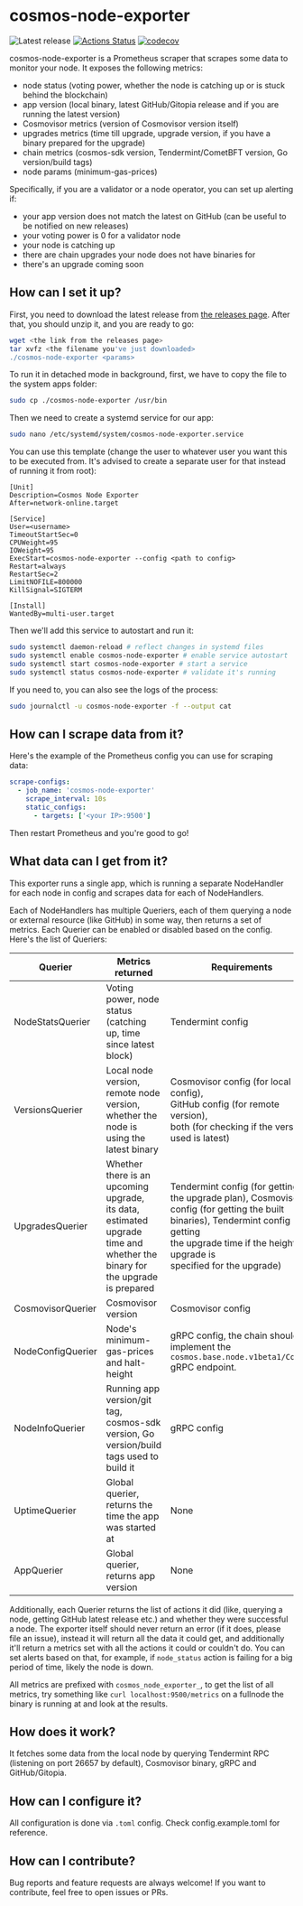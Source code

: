 # cosmos-node-exporter

![Latest release](https://img.shields.io/github/v/release/QuokkaStake/cosmos-node-exporter)
[![Actions Status](https://github.com/QuokkaStake/cosmos-node-exporter/workflows/test/badge.svg)](https://github.com/QuokkaStake/cosmos-node-exporter/actions)
[![codecov](https://codecov.io/gh/QuokkaStake/cosmos-node-exporter/graph/badge.svg?token=O7WAAKM6YM)](https://codecov.io/gh/QuokkaStake/cosmos-node-exporter)

cosmos-node-exporter is a Prometheus scraper that scrapes some data to monitor your node.
It exposes the following metrics:
- node status (voting power, whether the node is catching up or is stuck behind the blockchain)
- app version (local binary, latest GitHub/Gitopia release and if you are running the latest version)
- Cosmovisor metrics (version of Cosmovisor version itself)
- upgrades metrics (time till upgrade, upgrade version, if you have a binary prepared for the upgrade)
- chain metrics (cosmos-sdk version, Tendermint/CometBFT version, Go version/build tags)
- node params (minimum-gas-prices)

Specifically, if you are a validator or a node operator, you can set up alerting if:
- your app version does not match the latest on GitHub (can be useful to be notified on new releases)
- your voting power is 0 for a validator node
- your node is catching up
- there are chain upgrades your node does not have binaries for
- there's an upgrade coming soon

## How can I set it up?

First, you need to download the latest release from [the releases page](https://github.com/QuokkaStake/cosmos-node-exporter/releases/).
After that, you should unzip it, and you are ready to go:

```sh
wget <the link from the releases page>
tar xvfz <the filename you've just downloaded>
./cosmos-node-exporter <params>
```

To run it in detached mode in background, first, we have to copy the file to the system apps folder:

```sh
sudo cp ./cosmos-node-exporter /usr/bin
```

Then we need to create a systemd service for our app:

```sh
sudo nano /etc/systemd/system/cosmos-node-exporter.service
```

You can use this template (change the user to whatever user you want this to be executed from.
It's advised to create a separate user for that instead of running it from root):

```
[Unit]
Description=Cosmos Node Exporter
After=network-online.target

[Service]
User=<username>
TimeoutStartSec=0
CPUWeight=95
IOWeight=95
ExecStart=cosmos-node-exporter --config <path to config>
Restart=always
RestartSec=2
LimitNOFILE=800000
KillSignal=SIGTERM

[Install]
WantedBy=multi-user.target
```

Then we'll add this service to autostart and run it:

```sh
sudo systemctl daemon-reload # reflect changes in systemd files
sudo systemctl enable cosmos-node-exporter # enable service autostart
sudo systemctl start cosmos-node-exporter # start a service
sudo systemctl status cosmos-node-exporter # validate it's running
```

If you need to, you can also see the logs of the process:

```sh
sudo journalctl -u cosmos-node-exporter -f --output cat
```

## How can I scrape data from it?

Here's the example of the Prometheus config you can use for scraping data:

```yaml
scrape-configs:
  - job_name: 'cosmos-node-exporter'
    scrape_interval: 10s
    static_configs:
      - targets: ['<your IP>:9500']
```

Then restart Prometheus and you're good to go!

## What data can I get from it?

This exporter runs a single app, which is running a separate NodeHandler for each node in config
and scrapes data for each of NodeHandlers.

Each of NodeHandlers has multiple Queriers, each of them querying a node or external resource (like GitHub)
in some way, then returns a set of metrics. Each Querier can be enabled or disabled based on the config.
Here's the list of Queriers:

| Querier           | Metrics returned                                                                                                                   | Requirements                                                                                                                                                                                                    |
|-------------------|------------------------------------------------------------------------------------------------------------------------------------|-----------------------------------------------------------------------------------------------------------------------------------------------------------------------------------------------------------------|
| NodeStatsQuerier  | Voting power, node status<br>(catching up, time since latest block)                                                                | Tendermint config                                                                                                                                                                                               |
| VersionsQuerier   | Local node version, remote node version,<br>whether the node is using the latest binary                                            | Cosmovisor config (for local config),<br>GitHub config (for remote version),<br>both (for checking if the version used is latest)                                                                               |
| UpgradesQuerier   | Whether there is an upcoming upgrade,<br>its data, estimated upgrade time and<br>whether the binary for the upgrade<br>is prepared | Tendermint config (for getting the upgrade plan), Cosmovisor config (for getting the built binaries), Tendermint config (for getting<br>the upgrade time if the height upgrade is<br>specified for the upgrade) |
| CosmovisorQuerier | Cosmovisor version                                                                                                                 | Cosmovisor config                                                                                                                                                                                               |
| NodeConfigQuerier | Node's minimum-gas-prices and halt-height                                                                                          | gRPC config, the chain should implement the `cosmos.base.node.v1beta1/Config` gRPC endpoint.                                                                                                                    |
| NodeInfoQuerier   | Running app version/git tag, cosmos-sdk version, Go version/build tags used to build it                                            | gRPC config                                                                                                                                                                                                     |
| UptimeQuerier     | Global querier, returns the time the app was started at                                                                            | None                                                                                                                                                                                                            |
| AppQuerier        | Global querier, returns app version                                                                                                | None                                                                                                                                                                                                            |

Additionally, each Querier returns the list of actions it did (like, querying a node, getting GitHub latest release etc.)
and whether they were successful a node. The exporter itself should never return an error (if it does, please file an issue),
instead it will return all the data it could get, and additionally it'll return a metrics set with all the actions it could
or couldn't do. You can set alerts based on that, for example, if `node_status` action is failing for a big period of time,
likely the node is down.

All metrics are prefixed with `cosmos_node_exporter_`, to get the list of all metrics, try something like
`curl localhost:9500/metrics` on a fullnode the binary is running at and look at the results.

## How does it work?

It fetches some data from the local node by querying Tendermint RPC (listening on port 26657 by default),
Cosmovisor binary, gRPC and GitHub/Gitopia.

## How can I configure it?

All configuration is done via `.toml` config. Check config.example.toml for reference.

## How can I contribute?

Bug reports and feature requests are always welcome! If you want to contribute, feel free to open issues or PRs.

